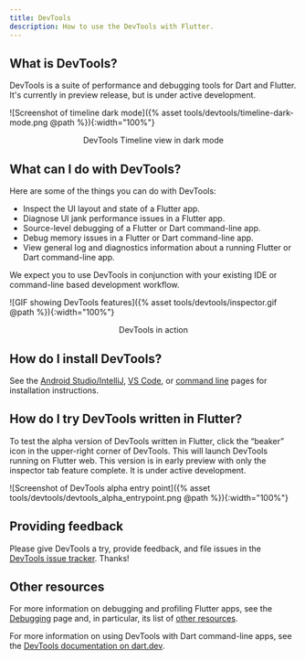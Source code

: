 ```yaml
---
title: DevTools
description: How to use the DevTools with Flutter.
---
```


## What is DevTools?

DevTools is a suite of performance and debugging tools
for Dart and Flutter. It's currently in preview release,
but is under active development.

![Screenshot of timeline dark mode]({% asset tools/devtools/timeline-dark-mode.png @path %}){:width="100%"}
<br><center>DevTools Timeline view in dark mode</center>

## What can I do with DevTools?

Here are some of the things you can do with DevTools:

* Inspect the UI layout and state of a Flutter app.
* Diagnose UI jank performance issues in a Flutter app.
* Source-level debugging of a Flutter or Dart
  command-line app.
* Debug memory issues in a Flutter or Dart
  command-line app.
* View general log and diagnostics information
  about a running Flutter or Dart
  command-line app.

We expect you to use DevTools in conjunction with
your existing IDE or command-line based development workflow.

![GIF showing DevTools features]({% asset tools/devtools/inspector.gif @path %}){:width="100%"}
<br><center>DevTools in action</center>

## How do I install DevTools?

See the [Android Studio/IntelliJ][], [VS Code][], or
[command line][] pages for installation instructions.

## How do I try DevTools written in Flutter?
To test the alpha version of DevTools written in Flutter, click the “beaker” icon in the upper-right corner of DevTools.
This will launch DevTools running on Flutter web. This version is in early preview with only the inspector tab feature
complete. It is under active development.

![Screenshot of DevTools alpha entry point]({% asset tools/devtools/devtools_alpha_entrypoint.png @path %}){:width="100%"}

## Providing feedback

Please give DevTools a try, provide feedback, and file issues
in the [DevTools issue tracker][]. Thanks!

## Other resources

For more information on debugging and profiling
Flutter apps, see the [Debugging][] page and,
in particular, its list of [other resources][].

For more information on using DevTools with Dart command-line apps, see the 
[DevTools documentation on dart.dev]({{site.dart-site}}/tools/dart-devtools).

[Android Studio/IntelliJ]: /docs/development/tools/devtools/android-studio
[VS Code]: /docs/development/tools/devtools/vscode
[command line]: /docs/development/tools/devtools/cli
[DevTools issue tracker]: {{site.github}}/flutter/devtools/issues
[Debugging]: /docs/testing/debugging
[Other resources]: /docs/testing/debugging#other-resources
